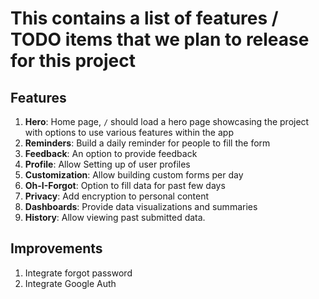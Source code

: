 # This contains a list of features / TODO items that we plan to release for this project

## Features

1. **Hero**: Home page, `/` should load a hero page showcasing the project with options to use various features within the app
2. **Reminders**: Build a daily reminder for people to fill the form
3. **Feedback**: An option to provide feedback
4. **Profile**: Allow Setting up of user profiles
5. **Customization**: Allow building custom forms per day
6. **Oh-I-Forgot**: Option to fill data for past few days
7. **Privacy**: Add encryption to personal content
8. **Dashboards**: Provide data visualizations and summaries
9. **History**: Allow viewing past submitted data.

## Improvements

1. Integrate forgot password
2. Integrate Google Auth